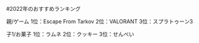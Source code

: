 #2022年のおすすめランキング

親/ゲーム
1位：Escape From Tarkov
2位：VALORANT
3位：スプラトゥーン3

子1/お菓子
1位：ラムネ
2位：クッキー
3位：せんべい

